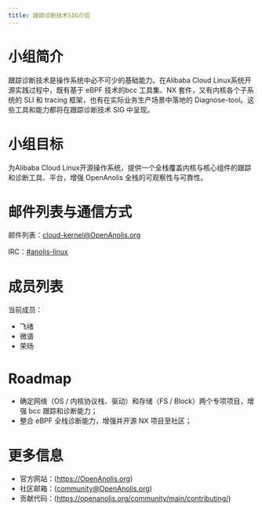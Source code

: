 ```yaml
---
title: 跟踪诊断技术SIG介绍
---
```


# 小组简介

跟踪诊断技术是操作系统中必不可少的基础能力。在Alibaba Cloud Linux系统开源实践过程中，既有基于 eBPF 技术的bcc 工具集、NX 套件，又有内核各个子系统的 SLI 和 tracing 框架，也有在实际业务生产场景中落地的 Diagnose-tool。这些工具和能力都将在跟踪诊断技术 SIG 中呈现。

# 小组目标

为Alibaba Cloud Linux开源操作系统，提供一个全栈覆盖内核与核心组件的跟踪和诊断工具、平台，增强 OpenAnolis 全栈的可观察性与可靠性。

# 邮件列表与通信方式

邮件列表：[cloud-kernel@OpenAnolis.org](mailto:cloud-kernel@OpenAnolis.org)

IRC：[#anolis-linux](https://webchat.freenode.net/#anolis-linux)

# 成员列表

当前成员：

- 飞绪
- 微谱
- 荣旸

# Roadmap

- 确定网络（OS / 内核协议栈、驱动）和存储（FS / Block）两个专项项目，增强 bcc 跟踪和诊断能力；
- 整合 eBPF 全栈诊断能力，增强并开源 NX 项目至社区；

# 更多信息

- 官方网站：(https://OpenAnolis.org)
- 社区邮箱：([community@OpenAnolis.org](mailto:community@OpenAnolis.org))
- 贡献代码：(https://openanolis.org/community/main/contributing/)
